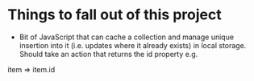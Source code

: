 # Things to fall out of this project

* Bit of JavaScript that can cache a collection and manage unique insertion into it (i.e. updates where it already exists) in local storage. Should take an action that returns the id property e.g.

item => item.id
